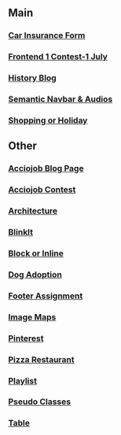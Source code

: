 ## Main

### [Car Insurance Form](https://meetgovindbajaj.github.io/Acciojob/Main/Car%20Insurance%20Form/)

### [Frontend 1 Contest-1 July](https://meetgovindbajaj.github.io/Acciojob/Main/Frontend%201%20Contest-1%20July/)

### [History Blog](https://meetgovindbajaj.github.io/Acciojob/Main/History%20Blog/)

### [Semantic Navbar & Audios](https://meetgovindbajaj.github.io/Acciojob/Main/Semantic%20Navbar%20&%20Audios/)

### [Shopping or Holiday](https://meetgovindbajaj.github.io/Acciojob/Main/Shopping%20or%20Holiday/)

## Other

### [Acciojob Blog Page](https://meetgovindbajaj.github.io/Acciojob/Other/Acciojob%20Blog%20Page/)

### [Acciojob Contest](https://meetgovindbajaj.github.io/Acciojob/Other/acciojob-contest/)

### [Architecture](https://meetgovindbajaj.github.io/Acciojob/Other/Architecture/)

### [BlinkIt](https://meetgovindbajaj.github.io/Acciojob/Other/blinkit/)

### [Block or Inline](https://meetgovindbajaj.github.io/Acciojob/Other/Block%20or%20Inline/)

### [Dog Adoption](https://meetgovindbajaj.github.io/Acciojob/Other/Dog%20Adoption/)

### [Footer Assignment](https://meetgovindbajaj.github.io/Acciojob/Other/Footer%20Assignment/)

### [Image Maps](https://meetgovindbajaj.github.io/Acciojob/Other/Image-maps/)

### [Pinterest](https://meetgovindbajaj.github.io/Acciojob/Other/pinterest/)

### [Pizza Restaurant](https://meetgovindbajaj.github.io/Acciojob/Other/pizza-restaurant/)

### [Playlist](https://meetgovindbajaj.github.io/Acciojob/Other/Playlist/)

### [Pseudo Classes](https://meetgovindbajaj.github.io/Acciojob/Other/pseudo-classes/)

### [Table](https://meetgovindbajaj.github.io/Acciojob/Other/table/)
